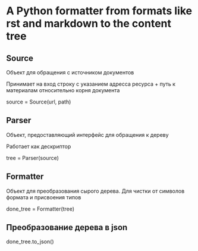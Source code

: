 # A Python formatter from formats like rst and markdown to the content tree

## Source
Объект для обращения с источником документов
 
Принимает на вход строку с указанием адресса ресурса + путь к материалам относительно корня документа

source = Source(url, path)

## Parser
Объект, предоставляющий интерфейс для обращения к дереву 

Работает как дескриптор

tree = Parser(source)

## Formatter
Объект для преобразования сырого дерева. Для чистки от символов формата и присвоения типов

done_tree = Formatter(tree)

## Преобразование дерева в json
done_tree.to_json()
